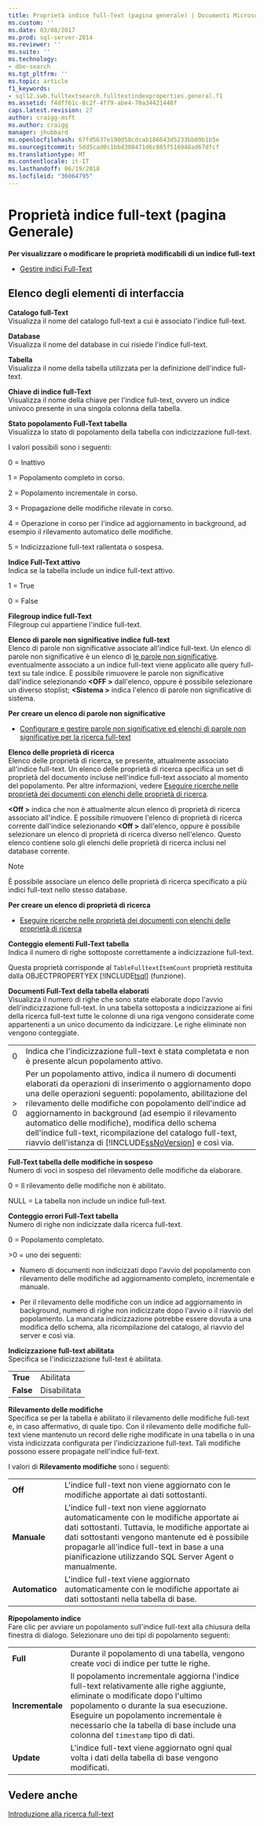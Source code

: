 ```yaml
---
title: Proprietà indice full-Text (pagina generale) | Documenti Microsoft
ms.custom: ''
ms.date: 03/08/2017
ms.prod: sql-server-2014
ms.reviewer: ''
ms.suite: ''
ms.technology:
- dbe-search
ms.tgt_pltfrm: ''
ms.topic: article
f1_keywords:
- sql12.swb.fulltextsearch.fulltextindexproperties.general.f1
ms.assetid: f4dff61c-8c2f-4ff9-abe4-70a34421448f
caps.latest.revision: 27
author: craigg-msft
ms.author: craigg
manager: jhubbard
ms.openlocfilehash: 67fd5637e190d58cdcab186643d5233bb89b1b5e
ms.sourcegitcommit: 5dd5cad0c1bbd308471d6c885f516948ad67dfcf
ms.translationtype: MT
ms.contentlocale: it-IT
ms.lasthandoff: 06/19/2018
ms.locfileid: "36064795"
---
```

# <a name="full-text-index-properties-general-page"></a>Proprietà indice full-text (pagina Generale)
  **Per visualizzare o modificare le proprietà modificabili di un indice full-text**  
  
-   [Gestire indici Full-Text](../relational-databases/indexes/indexes.md)  
  
## <a name="uielement-list"></a>Elenco degli elementi di interfaccia  
 **Catalogo full-Text**  
 Visualizza il nome del catalogo full-text a cui è associato l'indice full-text.  
  
 **Database**  
 Visualizza il nome del database in cui risiede l'indice full-text.  
  
 **Tabella**  
 Visualizza il nome della tabella utilizzata per la definizione dell'indice full-text.  
  
 **Chiave di indice full-Text**  
 Visualizza il nome della chiave per l'indice full-text, ovvero un indice univoco presente in una singola colonna della tabella.  
  
 **Stato popolamento Full-Text tabella**  
 Visualizza lo stato di popolamento della tabella con indicizzazione full-text.  
  
 I valori possibili sono i seguenti:  
  
 0 = Inattivo  
  
 1 = Popolamento completo in corso.  
  
 2 = Popolamento incrementale in corso.  
  
 3 = Propagazione delle modifiche rilevate in corso.  
  
 4 = Operazione in corso per l'indice ad aggiornamento in background, ad esempio il rilevamento automatico delle modifiche.  
  
 5 = Indicizzazione full-text rallentata o sospesa.  
  
 **Indice Full-Text attivo**  
 Indica se la tabella include un indice full-text attivo.  
  
 1 = True  
  
 0 = False  
  
 **Filegroup indice full-Text**  
 Filegroup cui appartiene l'indice full-text.  
  
 **Elenco di parole non significative indice full-text**  
 Elenco di parole non significative associate all'indice full-text. Un elenco di parole non significative è un elenco di [le parole non significative](../relational-databases/search/full-text-search.md). eventualmente associato a un indice full-text viene applicato alle query full-text su tale indice. È possibile rimuovere le parole non significative dall'indice selezionando  **\<OFF >** dall'elenco, oppure è possibile selezionare un diverso stoplist;  **\<Sistema >** indica l'elenco di parole non significative di sistema.  
  
 **Per creare un elenco di parole non significative**  
  
-   [Configurare e gestire parole non significative ed elenchi di parole non significative per la ricerca full-text](../relational-databases/search/full-text-search.md)  
  
 **Elenco delle proprietà di ricerca**  
 Elenco delle proprietà di ricerca, se presente, attualmente associato all'indice full-text. Un elenco delle proprietà di ricerca specifica un set di proprietà del documento incluse nell'indice full-text associato al momento del popolamento. Per altre informazioni, vedere [Eseguire ricerche nelle proprietà dei documenti con elenchi delle proprietà di ricerca](../relational-databases/search/search-document-properties-with-search-property-lists.md).  
  
 **\<Off >** indica che non è attualmente alcun elenco di proprietà di ricerca associato all'indice. È possibile rimuovere l'elenco di proprietà di ricerca corrente dall'indice selezionando  **\<Off >** dall'elenco, oppure è possibile selezionare un elenco di proprietà di ricerca diverso nell'elenco. Questo elenco contiene solo gli elenchi delle proprietà di ricerca inclusi nel database corrente.  
  
> [!NOTE]  
>  È possibile associare un elenco delle proprietà di ricerca specificato a più indici full-text nello stesso database.  
  
 **Per creare un elenco di proprietà di ricerca**  
  
-   [Eseguire ricerche nelle proprietà dei documenti con elenchi delle proprietà di ricerca](../relational-databases/search/search-document-properties-with-search-property-lists.md)  
  
 **Conteggio elementi Full-Text tabella**  
 Indica il numero di righe sottoposte correttamente a indicizzazione full-text.  
  
 Questa proprietà corrisponde al `TableFulltextItemCount` proprietà restituita dalla OBJECTPROPERTYEX [!INCLUDE[tsql](../includes/tsql-md.md)] (funzione).  
  
 **Documenti Full-Text della tabella elaborati**  
 Visualizza il numero di righe che sono state elaborate dopo l'avvio dell'indicizzazione full-text. In una tabella sottoposta a indicizzazione ai fini della ricerca full-text tutte le colonne di una riga vengono considerate come appartenenti a un unico documento da indicizzare. Le righe eliminate non vengono conteggiate.  
  
|||  
|-|-|  
|0|Indica che l'indicizzazione full-text è stata completata e non è presente alcun popolamento attivo.|  
|> 0|Per un popolamento attivo, indica il numero di documenti elaborati da operazioni di inserimento o aggiornamento dopo una delle operazioni seguenti: popolamento, abilitazione del rilevamento delle modifiche con popolamento dell'indice ad aggiornamento in background (ad esempio il rilevamento automatico delle modifiche), modifica dello schema dell'indice full-text, ricompilazione del catalogo full-text, riavvio dell'istanza di [!INCLUDE[ssNoVersion](../includes/ssnoversion-md.md)] e così via.|  
  
 **Full-Text tabella delle modifiche in sospeso**  
 Numero di voci in sospeso del rilevamento delle modifiche da elaborare.  
  
 0 = Il rilevamento delle modifiche non è abilitato.  
  
 NULL = La tabella non include un indice full-text.  
  
 **Conteggio errori Full-Text tabella**  
 Numero di righe non indicizzate dalla ricerca full-text.  
  
 0 = Popolamento completato.  
  
 \>0 = uno dei seguenti:  
  
-   Numero di documenti non indicizzati dopo l'avvio del popolamento con rilevamento delle modifiche ad aggiornamento completo, incrementale e manuale.  
  
-   Per il rilevamento delle modifiche con un indice ad aggiornamento in background, numero di righe non indicizzate dopo l'avvio o il riavvio del popolamento. La mancata indicizzazione potrebbe essere dovuta a una modifica dello schema, alla ricompilazione del catalogo, al riavvio del server e così via.  
  
 **Indicizzazione full-text abilitata**  
 Specifica se l'indicizzazione full-text è abilitata.  
  
|||  
|-|-|  
|**True**|Abilitata|  
|**False**|Disabilitata|  
  
 **Rilevamento delle modifiche**  
 Specifica se per la tabella è abilitato il rilevamento delle modifiche full-text e, in caso affermativo, di quale tipo. Con il rilevamento delle modifiche full-text viene mantenuto un record delle righe modificate in una tabella o in una vista indicizzata configurata per l'indicizzazione full-text. Tali modifiche possono essere propagate nell'indice full-text.  
  
 I valori di **Rilevamento modifiche** sono i seguenti:  
  
|||  
|-|-|  
|**Off**|L'indice full-text non viene aggiornato con le modifiche apportate ai dati sottostanti.|  
|**Manuale**|L'indice full-text non viene aggiornato automaticamente con le modifiche apportate ai dati sottostanti. Tuttavia, le modifiche apportate ai dati sottostanti vengono mantenute ed è possibile propagarle all'indice full-text in base a una pianificazione utilizzando SQL Server Agent o manualmente.|  
|**Automatico**|L'indice full-text viene aggiornato automaticamente con le modifiche apportate ai dati sottostanti nella tabella di base.|  
  
 **Ripopolamento indice**  
 Fare clic per avviare un popolamento sull'indice full-text alla chiusura della finestra di dialogo. Selezionare uno dei tipi di popolamento seguenti:  
  
|||  
|-|-|  
|**Full**|Durante il popolamento di una tabella, vengono create voci di indice per tutte le righe.|  
|**Incrementale**|Il popolamento incrementale aggiorna l'indice full-text relativamente alle righe aggiunte, eliminate o modificate dopo l'ultimo popolamento o durante la sua esecuzione. Eseguire un popolamento incrementale è necessario che la tabella di base include una colonna del `timestamp` tipo di dati.|  
|**Update**|L'indice full-text viene aggiornato ogni qual volta i dati della tabella di base vengono modificati.|  
  
## <a name="see-also"></a>Vedere anche  
 [Introduzione alla ricerca full-text](../relational-databases/search/get-started-with-full-text-search.md)  
  
  